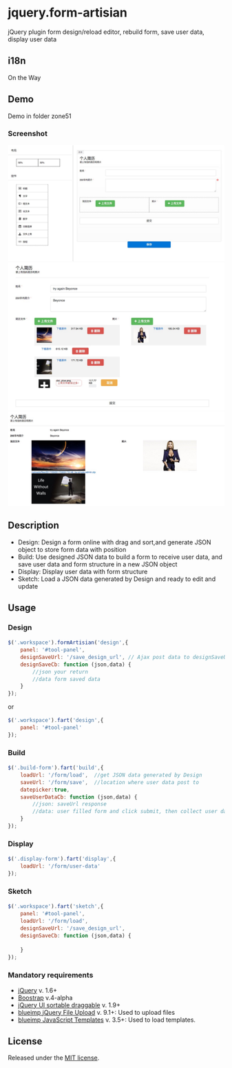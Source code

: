# jquery.form-artisian
jQuery plugin form design/reload editor, rebuild form, save user data, display user data

## i18n

On the Way

## Demo

Demo in folder zone51 

### Screenshot

![Design](https://raw.githubusercontent.com/libos/jquery.form-artisian/master/zone51/design.jpg)
![Build](https://raw.githubusercontent.com/libos/jquery.form-artisian/master/zone51/build.jpg)
![Display](https://raw.githubusercontent.com/libos/jquery.form-artisian/master/zone51/display.jpg)

## Description

* Design: Design a form online with drag and sort,and generate JSON object to store form data with position
* Build: Use designed JSON data to build a form to receive user data, and save user data and form structure in a new JSON object
* Display: Display user data with form structure
* Sketch: Load a JSON data generated by Design and ready to edit and update


## Usage

### Design
```js
$('.workspace').formArtisian('design',{
    panel: '#tool-panel',
    designSaveUrl: '/save_design_url', // Ajax post data to designSaveUrl
    designSaveCb: function (json,data) {
        //json your return
        //data form saved data
    }
});
```
or 
```js
$('.workspace').fart('design',{
    panel: '#tool-panel'
});
```

### Build

```js
$('.build-form').fart('build',{
    loadUrl: '/form/load',  //get JSON data generated by Design 
    saveUrl: '/form/save',  //location where user data post to 
    datepicker:true,
    saveUserDataCb: function (json,data) {
        //json: saveUrl response
        //data: user filled form and click submit, then collect user data
    }
});
```

### Display
```js
$('.display-form').fart('display',{
    loadUrl: '/form/user-data'
});
```

### Sketch
```js
$('.workspace').fart('sketch',{
    panel: '#tool-panel',
    loadUrl: '/form/load',
    designSaveUrl: '/save_design_url',
    designSaveCb: function (json,data) {

    }
});
```

### Mandatory requirements

* [jQuery](https://jquery.com/) v. 1.6+
* [Boostrap](https://v4-alpha.getbootstrap.com/) v.4-alpha
* [jQuery UI sortable draggable](https://api.jqueryui.com/) v. 1.9+
* [blueimp jQuery File Upload](https://github.com/blueimp/jQuery-File-Upload) v. 9.1+: Used to upload files
* [blueimp JavaScript Templates](https://github.com/blueimp/JavaScript-Templates) v. 3.5+: Used to load templates.




## License
Released under the [MIT license](https://opensource.org/licenses/MIT).

